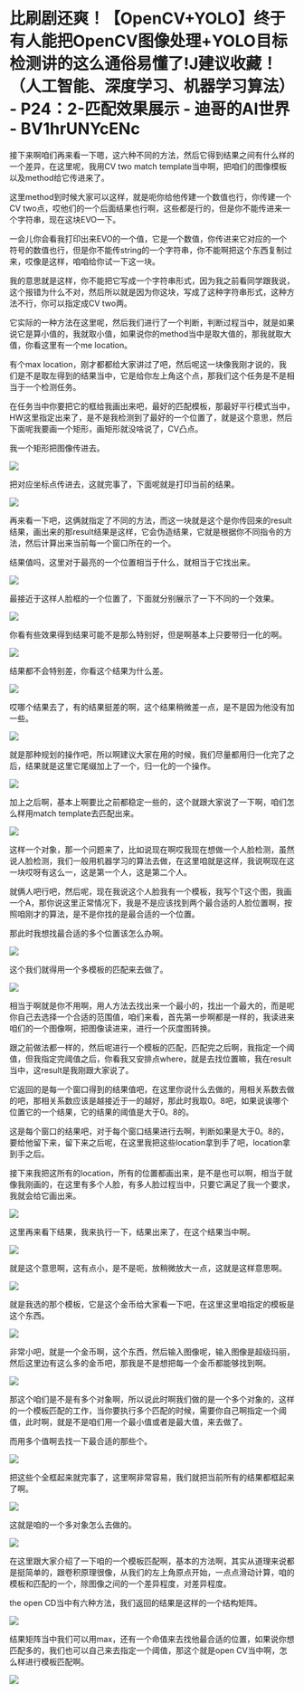# 比刷剧还爽！【OpenCV+YOLO】终于有人能把OpenCV图像处理+YOLO目标检测讲的这么通俗易懂了!J建议收藏！（人工智能、深度学习、机器学习算法） - P24：2-匹配效果展示 - 迪哥的AI世界 - BV1hrUNYcENc

接下来啊咱们再来看一下嗯，这六种不同的方法，然后它得到结果之间有什么样的一个差异，在这里呢，我用CV two match template当中啊，把咱们的图像模板以及method给它传进来了。

这里method到时候大家可以这样，就是呃你给他传建一个数值也行，你传建一个CV two点，哎他们的一个后面结果也行啊，这些都是行的，但是你不能传进来一个字符串，现在这块EVO一下。

一会儿你会看我打印出来EVO的一个值，它是一个数值，你传进来它对应的一个符号的数值也行，但是你不能传string的一个字符串，你不能啊把这个东西复制过来，哎像是这样，咱咱给你试一下这一块。

我的意思就是这样，你不能把它写成一个字符串形式，因为我之前看同学跟我说，这个报错为什么不对，然后所以就是因为你这块，写成了这种字符串形式，这种方法不行，你可以指定成CV two两。

它实际的一种方法在这里呢，然后我们进行了一个判断，判断过程当中，就是如果说它是算小值的，我就取小值，如果说你的method当中是取大值的，那我就取大值，你看这里有一个me location。

有个max location，刚才都都给大家讲过了吧，然后呢这一块像我刚才说的，我们是不是取左得到的结果当中，它是给你左上角这个点，那我们这个任务是不是相当于一个检测任务。

在任务当中你要把它的框给我画出来吧，最好的匹配模板，那最好平行模式当中，HW这里指定出来了，是不是我检测到了最好的一个位置了，就是这个意思，然后下面呢我要画一个矩形，画矩形就没啥说了，CV凸点。

我一个矩形把图像传进去。

![](img/f0d0ea371a5719703e00e64a79418a31_1.png)

把对应坐标点传进去，这就完事了，下面呢就是打印当前的结果。

![](img/f0d0ea371a5719703e00e64a79418a31_3.png)

再来看一下吧，这俩就指定了不同的方法，而这一块就是这个是你传回来的result结果，画出来的那result结果是这样，它会伪造结果，它就是根据你不同指令的方法，然后计算出来当前每一个窗口所在的一个。

结果值吗，这里对于最亮的一个位置相当于什么，就相当于它找出来。

![](img/f0d0ea371a5719703e00e64a79418a31_5.png)

最接近于这样人脸框的一个位置了，下面就分别展示了一下不同的一个效果。

![](img/f0d0ea371a5719703e00e64a79418a31_7.png)

你看有些效果得到结果可能不是那么特别好，但是啊基本上只要带归一化的啊。

![](img/f0d0ea371a5719703e00e64a79418a31_9.png)

结果都不会特别差，你看这个结果为什么差。

![](img/f0d0ea371a5719703e00e64a79418a31_11.png)

哎哪个结果去了，有的结果挺差的啊，这个结果稍微差一点，是不是因为他没有加一些。

![](img/f0d0ea371a5719703e00e64a79418a31_13.png)

就是那种规划的操作吧，所以啊建议大家在用的时候，我们尽量都用归一化完了之后，结果就是这里它尾缀加上了一个，归一化的一个操作。



![](img/f0d0ea371a5719703e00e64a79418a31_15.png)

加上之后啊，基本上啊要比之前都稳定一些的，这个就跟大家说了一下啊，咱们怎么样用match template去匹配出来。



![](img/f0d0ea371a5719703e00e64a79418a31_17.png)

这样一个对象，那一个问题来了，比如说现在啊哎我现在想做一个人脸检测，虽然说人脸检测，我们一般用机器学习的算法去做，在这里咱就是这样，我说啊现在这一块哎呀有这么一，这是第一个人，这是第二个人。

就俩人吧行吧，然后呢，现在我说这个人脸我有一个模板，我写个T这个图，我画一个A，那你说这里正常情况下，我是不是应该找到两个最合适的人脸位置啊，按照咱刚才的算法，是不是你找的是最合适的一个位置。

那此时我想找最合适的多个位置该怎么办啊。

![](img/f0d0ea371a5719703e00e64a79418a31_19.png)

这个我们就得用一个多模板的匹配来去做了。

![](img/f0d0ea371a5719703e00e64a79418a31_21.png)

相当于啊就是你不用啊，用人方法去找出来一个最小的，找出一个最大的，而是呢你自己去选择一个合适的范围值，咱们来看，首先第一步啊都是一样的，我读进来咱们的一个图像啊，把图像读进来，进行一个灰度图转换。

跟之前做法都一样的，然后呢进行一个模板的匹配，匹配完之后啊，我指定一个阈值，但我指定完阈值之后，你看我又安排点where，就是去找位置嘛，我在result当中，这result是我刚跟大家说了。

它返回的是每一个窗口得到的结果值吧，在这里你说什么去做的，用相关系数去做的吧，那相关系数应该是越接近于一的越好，那此时我取0。8吧，如果说诶哪个位置它的一个结果，它的结果的阈值是大于0。8的。

这是每个窗口的结果吧，对于每个窗口结果进行去啊，判断如果是大于0。8的，要给他留下来，留下来之后呢，在这里我把这些location拿到手了吧，location拿到手之后。

接下来我把这所有的location，所有的位置都画出来，是不是也可以啊，相当于就像我刚画的，在这里有多个人脸，有多人脸过程当中，只要它满足了我一个要求，我就会给它画出来。



![](img/f0d0ea371a5719703e00e64a79418a31_23.png)

这里再来看下结果，我来执行一下，结果出来了，在这个结果当中啊。

![](img/f0d0ea371a5719703e00e64a79418a31_25.png)

就是这个意思啊，这有点小，是不是呃，放稍微放大一点，这就是这样意思啊。

![](img/f0d0ea371a5719703e00e64a79418a31_27.png)

就是我选的那个模板，它是这个金币给大家看一下吧，在这里这里咱指定的模板是这个东西。

![](img/f0d0ea371a5719703e00e64a79418a31_29.png)

非常小吧，就是一个金币啊，这个东西，然后输入图像呢，输入图像是超级玛丽，然后这里边有这么多的金币吧，那我是不是想把每一个金币都能够找到啊。



![](img/f0d0ea371a5719703e00e64a79418a31_31.png)

那这个咱们是不是有多个对象啊，所以说此时啊我们做的是一个多个对象的，这样的一个模板匹配的工作，当你要执行多个匹配的时候，需要你自己啊指定一个阈值，此时啊，就是不是咱们用一个最小值或者是最大值，来去做了。

而用多个值啊去找一下最合适的那些个。

![](img/f0d0ea371a5719703e00e64a79418a31_33.png)

把这些个全框起来就完事了，这里啊非常容易，我们就把当前所有的结果都框起来了啊。

![](img/f0d0ea371a5719703e00e64a79418a31_35.png)

这就是咱的一个多对象怎么去做的。

![](img/f0d0ea371a5719703e00e64a79418a31_37.png)

在这里跟大家介绍了一下咱的一个模板匹配啊，基本的方法啊，其实从道理来说都是挺简单的，跟卷积原理很像，从我们的左上角原点开始，一点点滑动计算，咱的模板和匹配的一个，除图像之间的一个差异程度，对差异程度。

the open CD当中有六种方法，我们返回的结果是这样的一个结构矩阵。

![](img/f0d0ea371a5719703e00e64a79418a31_39.png)

结果矩阵当中我们可以用max，还有一个命值来去找他最合适的位置，如果说你想匹配多的，我们也可以自己来去指定一个阈值，那这个就是open CV当中啊，怎么样进行模板匹配啊。



![](img/f0d0ea371a5719703e00e64a79418a31_41.png)